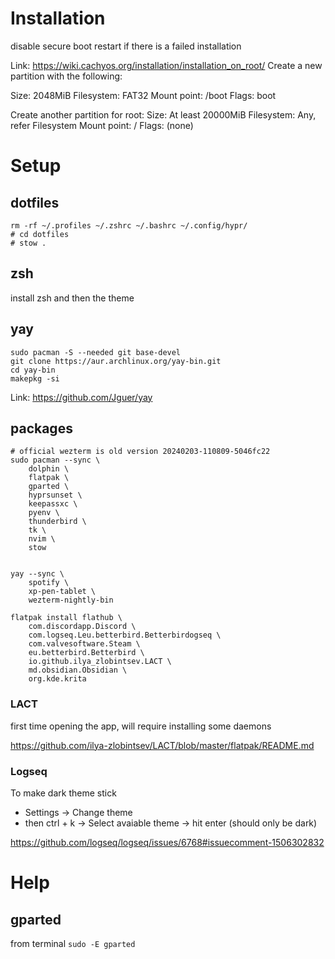 # Installation


disable secure boot
restart if there is a failed installation



Link: https://wiki.cachyos.org/installation/installation_on_root/
Create a new partition with the following:

Size: 2048MiB
Filesystem: FAT32
Mount point: /boot
Flags: boot

Create another partition for root:
Size: At least 20000MiB
Filesystem: Any, refer Filesystem
Mount point: /
Flags: (none)

# Setup

## dotfiles

```shell
rm -rf ~/.profiles ~/.zshrc ~/.bashrc ~/.config/hypr/
# cd dotfiles
# stow .
````

## zsh

install zsh and then the theme

## yay

```shell
sudo pacman -S --needed git base-devel
git clone https://aur.archlinux.org/yay-bin.git
cd yay-bin
makepkg -si
```

Link: https://github.com/Jguer/yay

## packages

```shell
# official wezterm is old version 20240203-110809-5046fc22
sudo pacman --sync \
    dolphin \
    flatpak \
    gparted \
    hyprsunset \
    keepassxc \
    pyenv \
    thunderbird \
    tk \
    nvim \
    stow


yay --sync \
    spotify \
    xp-pen-tablet \
    wezterm-nightly-bin

flatpak install flathub \
    com.discordapp.Discord \
    com.logseq.Leu.betterbird.Betterbirdogseq \
    com.valvesoftware.Steam \
    eu.betterbird.Betterbird \
    io.github.ilya_zlobintsev.LACT \
    md.obsidian.Obsidian \
    org.kde.krita
```

### LACT

first time opening the app, will require installing some daemons

https://github.com/ilya-zlobintsev/LACT/blob/master/flatpak/README.md

### Logseq

To make dark theme stick 

- Settings -> Change theme
- then ctrl + k -> Select avaiable theme -> hit enter (should only be dark)

https://github.com/logseq/logseq/issues/6768#issuecomment-1506302832

# Help

## gparted

from terminal `sudo -E gparted`
